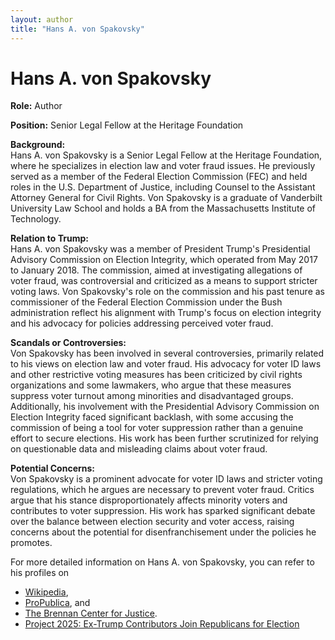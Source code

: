 ```yaml
---
layout: author
title: "Hans A. von Spakovsky"
---
```


# Hans A. von Spakovsky

**Role:** Author

**Position:** Senior Legal Fellow at the Heritage Foundation

**Background:**  
Hans A. von Spakovsky is a Senior Legal Fellow at the Heritage Foundation, where he specializes in election law and voter fraud issues. He previously served as a member of the Federal Election Commission (FEC) and held roles in the U.S. Department of Justice, including Counsel to the Assistant Attorney General for Civil Rights. Von Spakovsky is a graduate of Vanderbilt University Law School and holds a BA from the Massachusetts Institute of Technology.

**Relation to Trump:**  
Hans A. von Spakovsky was a member of President Trump's Presidential Advisory Commission on Election Integrity, which operated from May 2017 to January 2018. The commission, aimed at investigating allegations of voter fraud, was controversial and criticized as a means to support stricter voting laws. Von Spakovsky's role on the commission and his past tenure as commissioner of the Federal Election Commission under the Bush administration reflect his alignment with Trump's focus on election integrity and his advocacy for policies addressing perceived voter fraud.

**Scandals or Controversies:**  
Von Spakovsky has been involved in several controversies, primarily related to his views on election law and voter fraud. His advocacy for voter ID laws and other restrictive voting measures has been criticized by civil rights organizations and some lawmakers, who argue that these measures suppress voter turnout among minorities and disadvantaged groups. Additionally, his involvement with the Presidential Advisory Commission on Election Integrity faced significant backlash, with some accusing the commission of being a tool for voter suppression rather than a genuine effort to secure elections. His work has been further scrutinized for relying on questionable data and misleading claims about voter fraud.

**Potential Concerns:**  
Von Spakovsky is a prominent advocate for voter ID laws and stricter voting regulations, which he argues are necessary to prevent voter fraud. Critics argue that his stance disproportionately affects minority voters and contributes to voter suppression. His work has sparked significant debate over the balance between election security and voter access, raising concerns about the potential for disenfranchisement under the policies he promotes.

For more detailed information on Hans A. von Spakovsky, you can refer to his profiles on 
- [Wikipedia](https://en.wikipedia.org/wiki/Hans_von_Spakovsky), 
- [ProPublica](https://www.propublica.org/article/no-democrats-allowed-a-conservative-lawyer-holds-secret-voter-fraud-meetings-with-state-election-officials), and 
- [The Brennan Center for Justice](https://www.brennancenter.org/our-work/research-reports/background-trumps-voter-fraud-commission).
- [Project 2025: Ex-Trump Contributors Join Republicans for Election](https://www.newsweek.com/project-2025-ex-trump-contributors-republicans-election-1922933)
